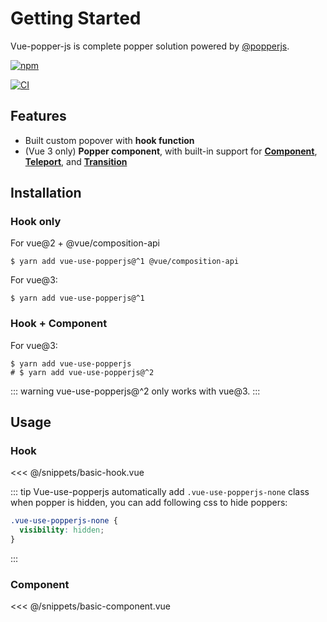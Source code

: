 # Getting Started

Vue-popper-js is complete popper solution powered by [@popperjs](https://popper.js.org/).

[![npm](https://img.shields.io/npm/dt/vue-use-popperjs)](https://www.npmjs.com/package/vue-use-popperjs)

[![CI](https://github.com/iendeavor/vue-use-popperjs/actions/workflows/ci.yml/badge.svg?branch=main)](https://github.com/iendeavor/vue-use-popperjs/actions/workflows/ci.yml)

## Features

- Built custom popover with **hook function**
- (Vue 3 only) **Popper component**, with built-in support for [**Component**](https://v3.vuejs.org/api/built-in-components.html#component), [**Teleport**](https://v3.vuejs.org/api/built-in-components.html#teleport), and [**Transition**](https://v3.vuejs.org/api/built-in-components.html#transition)

## Installation

### Hook only

For vue@2 + @vue/composition-api

```shell
$ yarn add vue-use-popperjs@^1 @vue/composition-api
```

For vue@3:

```shell
$ yarn add vue-use-popperjs@^1
```

### Hook + Component

For vue@3:

```shell
$ yarn add vue-use-popperjs
# $ yarn add vue-use-popperjs@^2
```

::: warning
vue-use-popperjs@^2 only works with vue@3.
:::

## Usage

### Hook

<<< @/snippets/basic-hook.vue

::: tip
Vue-use-popperjs automatically add `.vue-use-popperjs-none` class when popper is hidden, you can add following css to hide poppers:

```css
.vue-use-popperjs-none {
  visibility: hidden;
}
```

:::

### Component

<<< @/snippets/basic-component.vue
